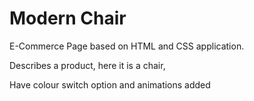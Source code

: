 # Modern Chair 

E-Commerce Page based on HTML and CSS application.

Describes a product, here it is a chair,

Have colour switch option and animations added 
